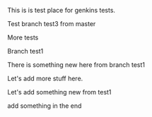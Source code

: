 This is is test place for genkins tests.

Test branch test3 from master

More tests

Branch test1

There is something new here from branch test1

Let's add more stuff here.

Let's add something new from test1

add something in the end

